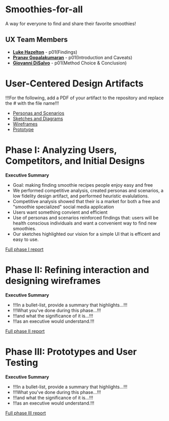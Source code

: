# Smoothies-for-all

A way for everyone to find and share their favorite smoothies!

## UX Team Members

* **[Luke Hazelton](https://github.com/ChicoState/ux-personal-portfolio-lukehaz/)** -  p01(Findings)
* **[Pranav Gopalakumaran](https://github.com/PranavGopalak/ux-personal-portfolio-pranav)** - p01(Introduction and Caveats)
* **[Giovanni DiSalvo](https://github.com/ChicoState/ux-personal-portfolio-gdisalvo30)** - p01(Method Choice & Conclusion)

# User-Centered Design Artifacts
 
!!!For the following, add a PDF of your artifact to the repository and replace the # with the file name!!!

* [Personas and Scenarios](personas/)
* [Sketches and Diagrams](sketches/)
* [Wireframes](wireframes/)
* [Prototype](#)

# Phase I: Analyzing Users, Competitors, and Initial Designs

**Executive Summary**

* Goal: making finding smoothie recipes people enjoy easy and free
* We performed competitive analysis, created personas and scenarios, a low fidelity design artifact, and performed heuristic evalulations.
* Competitive analysis showed that their is a market for both a free and "smoothie specialized" social media application 
* Users want something convient and efficient 
* Use of personas and scenarios reinforced findings that: users will be health conscious individuals and want a convenient way to find new smoothies.
* Our sketches highlighted our vision for a simple UI that is efficent and easy to use.

[Full phase I report](phaseI/)

# Phase II: Refining interaction and designing wireframes

**Executive Summary**

* !!!In a bullet-list, provide a summary that highlights...!!!
* !!!What you've done during this phase...!!!
* !!!and what the significance of it is...!!!
* !!!as an executive would understand.!!!

[Full phase II report](phaseII/)

# Phase III: Prototypes and User Testing

**Executive Summary**

* !!!In a bullet-list, provide a summary that highlights...!!!
* !!!What you've done during this phase...!!!
* !!!and what the significance of it is...!!!
* !!!as an executive would understand.!!!

[Full phase III report](phaseIII/)
